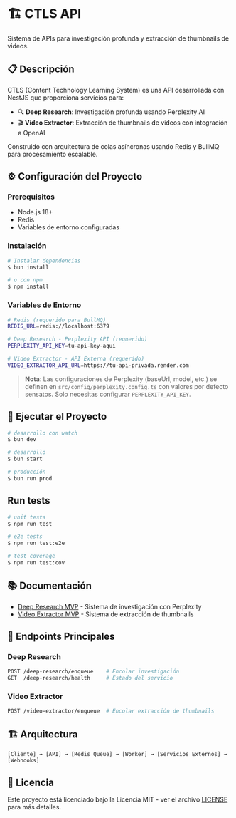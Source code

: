 # 🏗️ CTLS API

Sistema de APIs para investigación profunda y extracción de thumbnails de videos.

## 📋 Descripción

CTLS (Content Technology Learning System) es una API desarrollada con NestJS que proporciona servicios para:

- 🔍 **Deep Research**: Investigación profunda usando Perplexity AI
- 🎬 **Video Extractor**: Extracción de thumbnails de videos con integración a OpenAI

Construido con arquitectura de colas asíncronas usando Redis y BullMQ para procesamiento escalable.

## ⚙️ Configuración del Proyecto

### Prerequisitos

- Node.js 18+
- Redis
- Variables de entorno configuradas

### Instalación

```bash
# Instalar dependencias
$ bun install

# o con npm
$ npm install
```

### Variables de Entorno

```bash
# Redis (requerido para BullMQ)
REDIS_URL=redis://localhost:6379

# Deep Research - Perplexity API (requerido)
PERPLEXITY_API_KEY=tu-api-key-aqui

# Video Extractor - API Externa (requerido)
VIDEO_EXTRACTOR_API_URL=https://tu-api-privada.render.com
```

> **Nota**: Las configuraciones de Perplexity (baseUrl, model, etc.) se definen en `src/config/perplexity.config.ts` con valores por defecto sensatos. Solo necesitas configurar `PERPLEXITY_API_KEY`.

## 🚀 Ejecutar el Proyecto

```bash
# desarrollo con watch
$ bun dev

# desarrollo
$ bun start

# producción
$ bun run prod
```

## Run tests

```bash
# unit tests
$ npm run test

# e2e tests
$ npm run test:e2e

# test coverage
$ npm run test:cov
```



## 📚 Documentación

- [Deep Research MVP](./docs/DEEP_RESEARCH_MVP.md) - Sistema de investigación con Perplexity
- [Video Extractor MVP](./docs/VIDEO_EXTRACTOR_MVP.md) - Sistema de extracción de thumbnails

## 🔗 Endpoints Principales

### Deep Research
```bash
POST /deep-research/enqueue    # Encolar investigación
GET  /deep-research/health     # Estado del servicio
```

### Video Extractor
```bash
POST /video-extractor/enqueue  # Encolar extracción de thumbnails
```

## 🏗️ Arquitectura

```
[Cliente] → [API] → [Redis Queue] → [Worker] → [Servicios Externos] → [Webhooks]
```

## 📄 Licencia

Este proyecto está licenciado bajo la Licencia MIT - ver el archivo [LICENSE](LICENSE) para más detalles.
